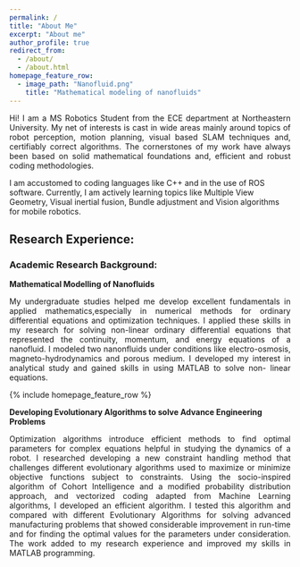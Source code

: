 ```yaml
---
permalink: /
title: "About Me"
excerpt: "About me"
author_profile: true
redirect_from: 
  - /about/
  - /about.html
homepage_feature_row:
  - image_path: "Nanofluid.png"
    title: "Mathematical modeling of nanofluids"
---
```

<p align="justify"> 
Hi! I am a MS Robotics Student from the ECE department at Northeastern University. My net of interests is cast in wide areas mainly around topics of robot perception, motion planning, visual based SLAM techniques and, certifiably correct algorithms. The cornerstones of my work have always been based on solid mathematical foundations and, efficient and robust coding methodologies.

I am accustomed to coding languages like C++ and in the use of ROS software. Currently, I am actively learning topics like Multiple View Geometry, Visual inertial fusion, Bundle adjustment and Vision algorithms for mobile robotics. 

</p>

Research Experience: 
---
### Academic Research Background:
**Mathematical Modelling of Nanofluids**
<p align="justify">
My undergraduate studies helped me develop excellent fundamentals in applied mathematics,especially in numerical methods for ordinary differential equations and optimization techniques. I applied these skills in my research for solving non-linear ordinary differential equations that represented the continuity, momentum, and energy equations of a nanofluid. I modeled two nanonfluids under conditions like electro-osmosis, magneto-hydrodynamics and
porous medium. I developed my interest in analytical study and gained skills in using MATLAB to solve non- linear equations.
</p>

{% include homepage_feature_row %}
    

**Developing Evolutionary Algorithms to solve Advance Engineering Problems**
<p align="justify">
Optimization algorithms introduce efficient methods to find optimal parameters for complex equations helpful in studying the dynamics of a robot. I researched developing a new constraint handling method that challenges different evolutionary algorithms used to maximize or minimize objective functions subject to constraints. Using the socio-inspired algorithm of Cohort Intelligence and a modified probability distribution approach, and vectorized coding
adapted from Machine Learning algorithms, I developed an efficient algorithm. I tested this algorithm and compared with different Evolutionary Algorithms for solving advanced manufacturing problems that showed considerable improvement in run-time and for finding the optimal values for the parameters under consideration. The work added to my research experience and improved my skills in MATLAB programming.
</p>


